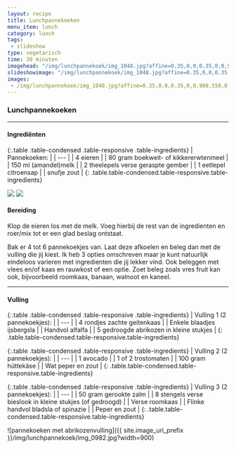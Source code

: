 ```yaml
---
layout: recipe
title: Lunchpannekoeken
menu_item: lunch
category: lunch
tags:
 - slideshow
type: vegetarisch
time: 30 minuten
imagehead: "/img/lunchpannekoek/img_1048.jpg?affine=0.35,0,0,0.35,0,0,900,450,0,100"
slideshowimage: "/img/lunchpannekoek/img_1048.jpg?affine=0.35,0,0,0.35,0,0,900,550,0,0"
images:
 - /img/lunchpannekoek/img_1048.jpg?affine=0.35,0,0,0.35,0,0,900,550,0,0
---
```


### Lunchpannekoeken

---

#### Ingredi&euml;nten

{:.table .table-condensed .table-responsive .table-ingredients}
| Pannekoeken: |
| --- |
| 4 eieren |
| 80 gram boekweit- of kikkererwtenmeel |
| 150 ml (amandel)melk |
| 2 theelepels verse geraspte gember |
| 1 eetlepel citroensap |
| snufje zout |
{: .table.table-condensed.table-responsive.table-ingredients}

<div class="imgrow">
    <img src="{{ site.image_uri_prefix }}/img/lunchpannekoek/img_0973.jpg?width=900"/>
    <img src="{{ site.image_uri_prefix }}/img/lunchpannekoek/img_0982.jpg?width=900"/>
</div>

#### Bereiding

Klop de eieren los met de melk. Voeg hierbij de rest van de ingredienten en roer/mix tot er een glad beslag ontstaat.

Bak er 4 tot 6 pannekoekjes van. Laat deze afkoelen en beleg dan met de vulling die jij kiest. Ik heb 3 opties omschreven maar je kunt natuurlijk eindeloos varieren met ingredienten die jij lekker vind. Ook beleggen met vlees en/of kaas en rauwkost of een optie. Zoet beleg zoals vres fruit kan ook, bijvoorbeeld roomkaas, banaan, walnoot en kaneel.

---

#### Vulling

{:.table .table-condensed .table-responsive .table-ingredients}
| Vulling 1 (2 pannekoekjes): |
| --- |
| 4 rondjes zachte geitenkaas |
| Enkele blaadjes ijsbergsla |
| Handvol alfalfa |
| 5 gedroogde abrikozen in kleine stukjes |
{: .table.table-condensed.table-responsive.table-ingredients}

{:.table .table-condensed .table-responsive .table-ingredients}
| Vulling 2 (2 pannekoekjes): |
| --- |
| 1 avocado |
| 1 of 2 trostomaten |
| 100 gram h&uuml;ttek&auml;se |
| Wat peper en zout |
{: .table.table-condensed.table-responsive.table-ingredients}

{:.table .table-condensed .table-responsive .table-ingredients}
| Vulling 3 (2 pannekoekjes): |
| --- |
| 50 gram gerookte zalm |
| 8 stengels verse bieslook in kleine stukjes (of gedroogd) |
| Verse roomkaas |
| Flinke handvol bladsla of spinazie |
| Peper en zout |
{: .table.table-condensed.table-responsive.table-ingredients}

![pannekoeken met abrikozenvulling]({{ site.image_uri_prefix }}/img/lunchpannekoek/img_0982.jpg?width=900)


